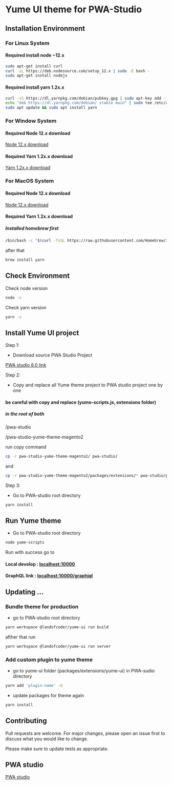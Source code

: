 # Yume UI theme for PWA-Studio

## Installation Environment

### For Linux System

#### Required install node ~12.x

```bash
sudo apt-get install curl
curl -sL https://deb.nodesource.com/setup_12.x | sudo -E bash -
sudo apt-get install nodejs
```


#### Required install yarn 1.2x.x

```bash
curl -sS https://dl.yarnpkg.com/debian/pubkey.gpg | sudo apt-key add -
echo "deb https://dl.yarnpkg.com/debian/ stable main" | sudo tee /etc/apt/sources.list.d/yarn.list
sudo apt update && sudo apt install yarn
```
### For Window System
#### Required Node 12.x download
[Node 12.x download](https://nodejs.org/dist/latest-v12.x/win-x64/node.exe)

#### Required Yarn 1.2x.x download
[Yarn 1.2x.x download](https://classic.yarnpkg.com/latest.msi)

### For MacOS System
#### Required Node 12.x download
[Node 12.x download](https://nodejs.org/dist/latest-v12.x/node-v12.20.0.pkg)

#### Required Yarn 1.2x.x download

##### Installed homebrew first

```bash
/bin/bash -c "$(curl -fsSL https://raw.githubusercontent.com/Homebrew/install/HEAD/install.sh)
```
after that
```bash
brew install yarn
```


## Check Environment

Check node version 
```bash
node -v 
```
Check yarn version 
```bash
yarn -v 
```


## Install Yume UI project

Step 1: 

- Download source PWA Studio Project


[PWA studio 8.0 link](https://github.com/magento/pwa-studio)

Step 2: 

- Copy and replace all Yume theme project to PWA studio project one by one

#### be careful with copy and replace (yume-scripts.js, extensions folder)

##### in the root of both 
/pwa-studio


/pwa-studio-yume-theme-magento2

run copy command

```bash
cp -r pwa-studio-yume-theme-magento2/ pwa-studio/
```
and

```bash
cp -r pwa-studio-yume-theme-magento2/packages/extensions/* pwa-studio/packages/extensions/
```


Step 3:
- Go to PWA-studio root directory
```bash
yarn install
```

## Run Yume theme
- Go to PWA-studio root directory
```bash
node yume-scripts
```

Run with success go to 

#### Local develop : [localhost:10000](http://localhost:10000)

#### GraphQL link : [localhost:10000/graphiql](http://localhost:10000/graphiql)


## Updating ... 

### Bundle theme for production
- go to PWA-studio root directory
```bash
yarn workspace @landofcoder/yume-ui run build
```
afther that run 

```bash
yarn workspace @landofcoder/yume-ui run server
```
### Add custom plugin to yume theme
- go to yume-ui folder (packages/extensions/yume-ui) in PWA-sudio directory
```bash
yarn add 'plugin-name' -D
```
- update packages for theme again
```bash
yarn install
```


## Contributing
Pull requests are welcome. For major changes, please open an issue first to discuss what you would like to change.

Please make sure to update tests as appropriate.

## PWA studio
[PWA studio](https://github.com/magento/pwa-studio/blob/develop/LICENSE.txt)

